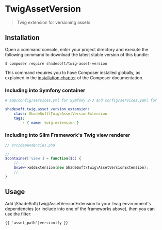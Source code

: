 # TwigAssetVersion

> Twig extension for versioning assets.

## Installation

Open a command console, enter your project directory and execute the
following command to download the latest stable version of this bundle:

```console
$ composer require shadesoft/twig-asset-version
```

This command requires you to have Composer installed globally, as explained
in the [installation chapter](https://getcomposer.org/doc/00-intro.md)
of the Composer documentation.

### Including into Symfony container

```yaml
# app/config/services.yml for Symfony 2-3 and config/services.yaml for Symfony 4

shadesoft.twig.asset_version_extension:
    class: ShadeSoft\Twig\AssetVersionExtension
    tags:
        - { name: twig.extension }
```

### Including into Slim Framework's Twig view renderer

```php
// src/dependencies.php

// ...
$container['view'] = function($c) {
    //...
    $view->addExtension(new ShadeSoft\Twig\AssetVersionExtension);
    //...
}
```

## Usage

Add \ShadeSoft\Twig\AssetVersionExtension to your Twig environment's dependencies (or include into one of the frameworks above), then you can use the filter:

```twig
{{ 'asset_path'|versionify }}
```
